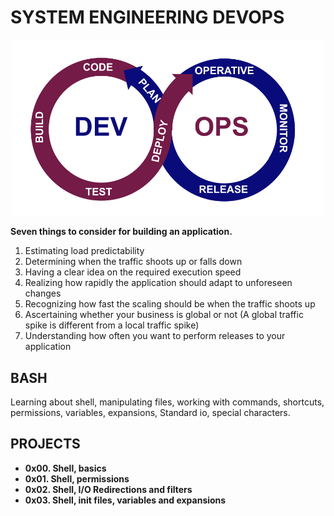 # SYSTEM ENGINEERING DEVOPS
<div align="center">
<img src="/imgfiles/DevOps.png" width="500"/>
</div>

**Seven things to consider for building an application.**
 1.  Estimating load predictability
 2.  Determining when the traffic shoots up or falls down
 3.  Having a clear idea on the required execution speed
 4.  Realizing how rapidly the application should adapt to unforeseen changes
 5.  Recognizing how fast the scaling should be when the traffic shoots up
 6.  Ascertaining whether your business is global or not (A global traffic spike is different from a local traffic spike)
 7.  Understanding how often you want to perform releases to your application

## BASH
Learning  about shell, manipulating files, working with commands, shortcuts, permissions, variables, expansions, Standard io, special characters.

## PROJECTS
  - **0x00. Shell, basics**
  - **0x01. Shell, permissions**
  - **0x02. Shell, I/O Redirections and filters**
  - **0x03. Shell, init files, variables and expansions**
